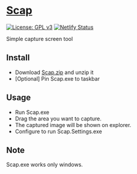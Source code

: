 # [Scap](https://scap.pianoforte.dev)

[![License: GPL v3](https://img.shields.io/badge/License-GPLv3-blue.svg)](https://www.gnu.org/licenses/gpl-3.0)
[![Netlify Status](https://api.netlify.com/api/v1/badges/b5ee57a2-d919-42bc-bf84-09ff182f862b/deploy-status)](https://app.netlify.com/sites/thirsty-boyd-8cf3a4/deploys)

Simple capture screen tool

## Install

- Download [Scap.zip](https://github.com/team-pianoforte/Scap/releases/latest/download/Scap.zip) and unzip it
- [Optional] Pin Scap.exe to taskbar

## Usage

- Run Scap.exe
- Drag the area you want to capture.
- The captured image will be shown on explorer.
- Configure to run Scap.Settings.exe

## Note

Scap.exe works only windows.

